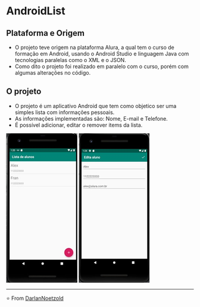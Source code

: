 # AndroidList
## Plataforma e Origem
* O projeto teve origem na plataforma Alura, a qual tem o curso de formação em Android, usando o Android Studio e linguagem Java com tecnologias paralelas como o XML e o JSON.
* Como dito o projeto foi realizado em paralelo com o curso, porém com algumas alterações no código.
## O projeto
* O projeto é um aplicativo Android que tem como objetico ser uma simples lista com informações pessoais.
* As informações implementadas são: Nome, E-mail e Telefone.
* É possível adicionar, editar o remover items da lista.


<img src="https://github.com/DarlanNoetzold/AndroidList/blob/main/AndroidList01.jpg"> <img src="https://github.com/DarlanNoetzold/AndroidList/blob/main/AndroidList02.jpg">

---

⭐️ From [DarlanNoetzold](https://github.com/DarlanNoetzold)
